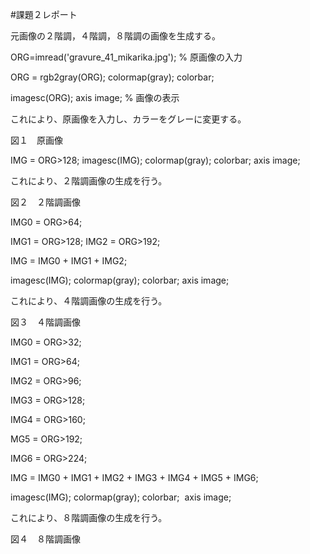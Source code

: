 #課題２レポート

元画像の２階調，４階調，８階調の画像を生成する。


ORG=imread('gravure_41_mikarika.jpg'); % 原画像の入力

ORG = rgb2gray(ORG); colormap(gray); colorbar;

imagesc(ORG); axis image; % 画像の表示

これにより、原画像を入力し、カラーをグレーに変更する。

図１　原画像


IMG = ORG>128;
imagesc(IMG); colormap(gray); colorbar;  axis image;

これにより、２階調画像の生成を行う。

図２　２階調画像


IMG0 = ORG>64;

IMG1 = ORG>128;
IMG2 = ORG>192;

IMG = IMG0 + IMG1 + IMG2;

imagesc(IMG); colormap(gray); colorbar;  axis image;

これにより、４階調画像の生成を行う。

図３　４階調画像

IMG0 = ORG>32;

IMG1 = ORG>64;

IMG2 = ORG>96;

IMG3 = ORG>128;

IMG4 = ORG>160;

MG5 = ORG>192;

IMG6 = ORG>224;

IMG = IMG0 + IMG1 + IMG2 + IMG3 + IMG4 + IMG5 + IMG6;

imagesc(IMG); colormap(gray); colorbar;  axis image;

これにより、８階調画像の生成を行う。

図４　８階調画像
